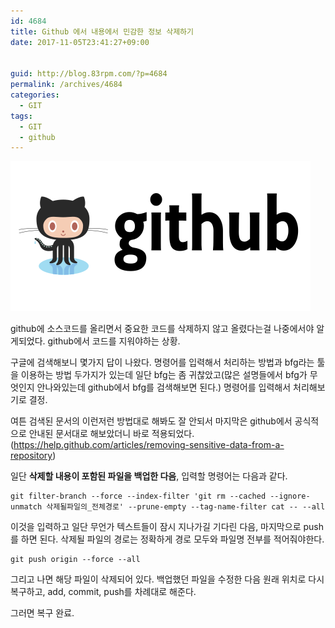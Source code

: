 ```yaml
---
id: 4684
title: Github 에서 내용에서 민감한 정보 삭제하기
date: 2017-11-05T23:41:27+09:00


guid: http://blog.83rpm.com/?p=4684
permalink: /archives/4684
categories:
  - GIT
tags:
  - GIT
  - github
---
```

![](/assets/images/github-card.png)

github에 소스코드를 올리면서 중요한 코드를 삭제하지 않고 올렸다는걸 나중에서야 알게되었다. github에서 코드를 지워야하는 상황.

구글에 검색해보니 몇가지 답이 나왔다. 명령어를 입력해서 처리하는 방법과 bfg라는 툴을 이용하는 방법 두가지가 있는데 일단 bfg는 좀 귀찮았고(많은 설명들에서 bfg가 무엇인지 안나와있는데 github에서 bfg를 검색해보면 된다.) 명령어를 입력해서 처리해보기로 결정.

여튼 검색된 문서의 이런저런 방법대로 해봐도 잘 안되서 마지막은 github에서 공식적으로 안내된 문서대로 해보았더니 바로 적용되었다. (<https://help.github.com/articles/removing-sensitive-data-from-a-repository>)

일단 **삭제할 내용이 포함된 파일을 백업한 다음**, 입력할 명령어는 다음과 같다.

```
git filter-branch --force --index-filter 'git rm --cached --ignore-unmatch 삭제될파일의_전체경로' --prune-empty --tag-name-filter cat -- --all
```

이것을 입력하고 일단 무언가 텍스트들이 잠시 지나가길 기다린 다음, 마지막으로 push를 하면 된다. 삭제될 파일의 경로는 정확하게 경로 모두와 파일명 전부를 적어줘야한다.

```
git push origin --force --all
```

그리고 나면 해당 파일이 삭제되어 있다. 백업했던 파일을 수정한 다음 원래 위치로 다시 복구하고, add, commit, push를 차례대로 해준다.

그러면 복구 완료.

